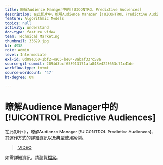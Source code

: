 ```yaml
---
title: 瞭解Audience Manager中的[!UICONTROL Predictive Audiences]
description: 在此影片中，瞭解Audience Manager [!UICONTROL Predictive Audiences]、其運作方式的詳細資訊以及典型使用案例。
feature: Algorithmic Models
topics: null
activity: understand
doc-type: feature video
team: Technical Marketing
thumbnail: 33629.jpg
kt: 4938
role: Admin
level: Intermediate
exl-id: 0d09e360-1bf2-4a65-be04-8abaf337c58a
source-git-commit: 2094d3bcf658913171afa848e4228653c71c41de
workflow-type: tm+mt
source-wordcount: '47'
ht-degree: 0%

---
```


# 瞭解Audience Manager中的[!UICONTROL Predictive Audiences]

在此影片中，瞭解Audience Manager [!UICONTROL Predictive Audiences]、其運作方式的詳細資訊以及典型使用案例。

>[!VIDEO](https://video.tv.adobe.com/v/33629/?quality=12)

如需詳細資訊，請瀏覽[檔案](https://experienceleague.adobe.com/docs/audience-manager/user-guide/features/algorithmic-models/predictive-audiences/predictive-audiences.html?lang=zh-Hant)。
